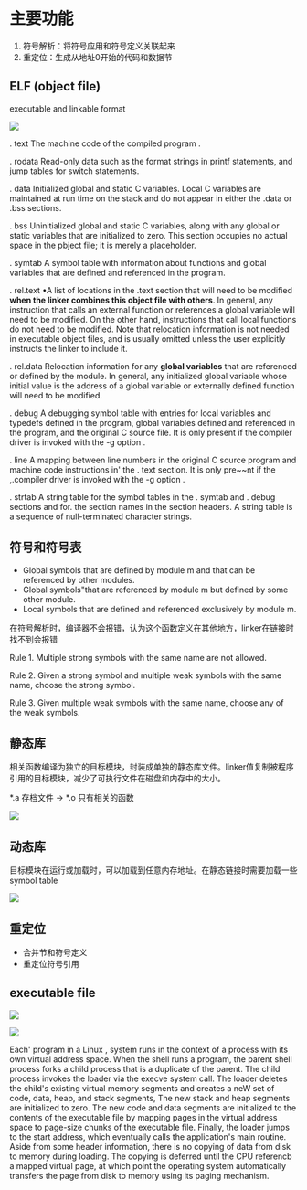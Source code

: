 
# 主要功能

1. 符号解析：将符号应用和符号定义关联起来
2. 重定位：生成从地址0开始的代码和数据节

## ELF (object file)

executable and linkable format

![](/assets/images/2021-04-21-22-03-08.png)

. text The machine code of the compiled program .

. rodata Read-only data such as the format strings in printf statements, and jump tables for switch statements.

. data Initialized global and static C variables. Local C variables are maintained at run time on the stack and do not appear in either the .data or .bss sections.

. bss Uninitialized global and static C variables, along with any global or static variables that are initialized to zero. This section occupies no actual space in the pbject file; it is merely a placeholder.

. symtab A symbol table with information about functions and global variables that are defined and referenced in the program. 

. rel.text •A list of locations in the .text section that will need to be modified **when the linker combines this object file with others**. In general, any instruction that calls an external function or references a global variable will need to be modified. On the other hand, instructions that call local functions do not need to be modified. Note that relocation information is not needed in executable object files, and is usually omitted unless the user explicitly instructs the linker to include it.

. rel.data Relocation information for any **global variables** that are referenced or defined by the module. In general, any initialized global variable whose initial value is the address of a global variable or externally defined function will need to be modified.

. debug A debugging symbol table with entries for local variables and typedefs defined in the program, global variables defined and referenced in the program, and the original C source file. It is only present if the compiler driver is invoked with the -g option .

. line A mapping between line numbers in the original C source program and machine code instructions in' the . text section. It is only pre~~nt if the ,.compiler driver is invoked with the -g option .

. strtab A string table for the symbol tables in the . symtab and . debug sections and for. the section names in the section headers. A string table is a sequence of null-terminated character strings.


## 符号和符号表

- Global symbols that are defined by module m and that can be referenced by other modules.
- Global symbols"that are referenced by module m but defined by some other module.
- Local symbols that are defined and referenced exclusively by module m.

在符号解析时，编译器不会报错，认为这个函数定义在其他地方，linker在链接时找不到会报错

Rule 1. Multiple strong symbols with the same name are not allowed.

Rule 2. Given a strong symbol and multiple weak symbols with the same name, choose the strong symbol.

Rule 3. Given multiple weak symbols with the same name, choose any of the weak symbols.

## 静态库 

相关函数编译为独立的目标模块，封装成单独的静态库文件。linker值复制被程序引用的目标模块，减少了可执行文件在磁盘和内存中的大小。

*.a 存档文件 -> *.o 只有相关的函数

![](/assets/images/2021-04-21-22-09-54.png)

## 动态库

目标模块在运行或加载时，可以加载到任意内存地址。在静态链接时需要加载一些symbol table

![](/assets/images/2021-04-21-22-11-14.png)

## 重定位

- 合并节和符号定义
- 重定位符号引用


## executable file

![](/assets/images/2021-04-21-22-12-36.png)

![](/assets/images/2021-04-21-22-12-54.png)

Each' program in a Linux , system runs in the context of a process with its own virtual address space. When the shell runs a program, the parent shell process forks a child process that is a duplicate of the parent. The child process invokes the loader via the execve system call. The loader deletes the child's existing virtual memory segments and creates a neW set of code, data, heap, and stack segments, The new stack and heap segments are initialized to zero. The new code and data segments are initialized to the contents of the executable file by mapping pages in the virtual address space to page-size chunks of the executable file. Finally, the loader jumps to the start address, which eventually calls the application's main routine. Aside from some header information, there is no copying of data from disk to memory during loading. The copying is deferred until the CPU referencb a mapped virtual page, at which point the operating system automatically transfers the page from disk to memory using its paging mechanism.
